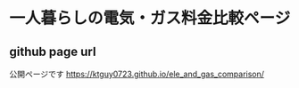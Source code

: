 # 一人暮らしの電気・ガス料金比較ページ

## github page url
公開ページです 
https://ktguy0723.github.io/ele_and_gas_comparison/
